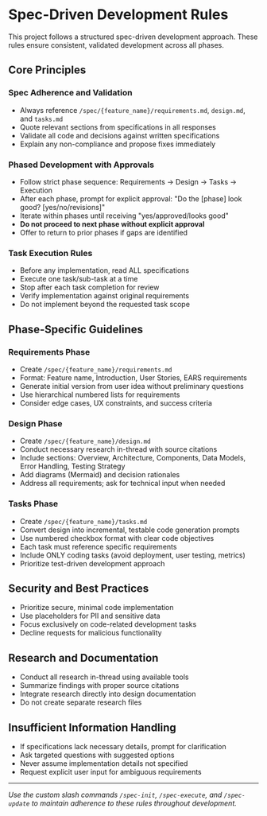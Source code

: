 # Spec-Driven Development Rules

This project follows a structured spec-driven development approach. These rules ensure consistent, validated development across all phases.

## Core Principles

### Spec Adherence and Validation
- Always reference `/spec/{feature_name}/requirements.md`, `design.md`, and `tasks.md`
- Quote relevant sections from specifications in all responses
- Validate all code and decisions against written specifications
- Explain any non-compliance and propose fixes immediately

### Phased Development with Approvals
- Follow strict phase sequence: Requirements → Design → Tasks → Execution
- After each phase, prompt for explicit approval: "Do the [phase] look good? [yes/no/revisions]"
- Iterate within phases until receiving "yes/approved/looks good"
- **Do not proceed to next phase without explicit approval**
- Offer to return to prior phases if gaps are identified

### Task Execution Rules
- Before any implementation, read ALL specifications
- Execute one task/sub-task at a time
- Stop after each task completion for review
- Verify implementation against original requirements
- Do not implement beyond the requested task scope

## Phase-Specific Guidelines

### Requirements Phase
- Create `/spec/{feature_name}/requirements.md`
- Format: Feature name, Introduction, User Stories, EARS requirements
- Generate initial version from user idea without preliminary questions
- Use hierarchical numbered lists for requirements
- Consider edge cases, UX constraints, and success criteria

### Design Phase
- Create `/spec/{feature_name}/design.md`
- Conduct necessary research in-thread with source citations
- Include sections: Overview, Architecture, Components, Data Models, Error Handling, Testing Strategy
- Add diagrams (Mermaid) and decision rationales
- Address all requirements; ask for technical input when needed

### Tasks Phase
- Create `/spec/{feature_name}/tasks.md`
- Convert design into incremental, testable code generation prompts
- Use numbered checkbox format with clear code objectives
- Each task must reference specific requirements
- Include ONLY coding tasks (avoid deployment, user testing, metrics)
- Prioritize test-driven development approach

## Security and Best Practices
- Prioritize secure, minimal code implementation
- Use placeholders for PII and sensitive data
- Focus exclusively on code-related development tasks
- Decline requests for malicious functionality

## Research and Documentation
- Conduct all research in-thread using available tools
- Summarize findings with proper source citations
- Integrate research directly into design documentation
- Do not create separate research files

## Insufficient Information Handling
- If specifications lack necessary details, prompt for clarification
- Ask targeted questions with suggested options
- Never assume implementation details not specified
- Request explicit user input for ambiguous requirements

---

*Use the custom slash commands `/spec-init`, `/spec-execute`, and `/spec-update` to maintain adherence to these rules throughout development.*